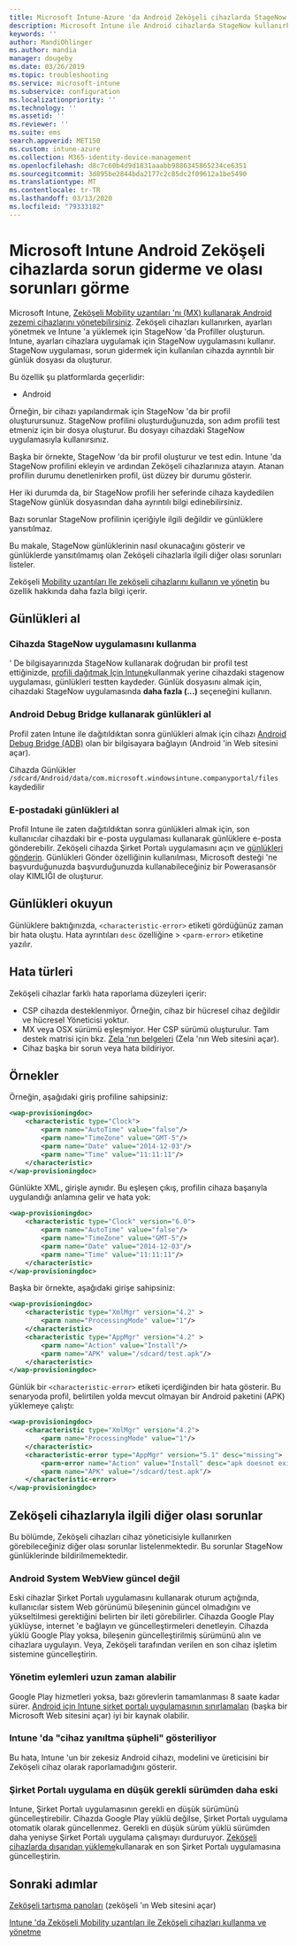 ```yaml
---
title: Microsoft Intune-Azure 'da Android Zeköşeli cihazlarda StageNow günlüklerini kullanma | Microsoft Docs
description: Microsoft Intune ile Android cihazlarda StageNow kullanırken karşılaşılan yaygın sorunlar ve çözümleri bölümüne bakın. Ayrıca günlükleri nasıl alabileceğinizi öğrenin ve başarılı veya hatalara yönelik günlüklerin nasıl okunduğunu gösteren örneklere bakın.
keywords: ''
author: MandiOhlinger
ms.author: mandia
manager: dougeby
ms.date: 03/26/2019
ms.topic: troubleshooting
ms.service: microsoft-intune
ms.subservice: configuration
ms.localizationpriority: ''
ms.technology: ''
ms.assetid: ''
ms.reviewer: ''
ms.suite: ems
search.appverid: MET150
ms.custom: intune-azure
ms.collection: M365-identity-device-management
ms.openlocfilehash: d8c7c60b4d9d1831aaabb9886345865234ce6351
ms.sourcegitcommit: 3d895be2844bda2177c2c85dc2f09612a1be5490
ms.translationtype: MT
ms.contentlocale: tr-TR
ms.lasthandoff: 03/13/2020
ms.locfileid: "79333182"
---
```

# <a name="troubleshoot-and-see-potential-issues-on-android-zebra-devices-in-microsoft-intune"></a>Microsoft Intune Android Zeköşeli cihazlarda sorun giderme ve olası sorunları görme



Microsoft Intune, [Zeköşeli Mobility uzantıları 'nı (MX) kullanarak Android zezemi cihazlarını yönetebilirsiniz](android-zebra-mx-overview.md). Zeköşeli cihazları kullanırken, ayarları yönetmek ve Intune 'a yüklemek için StageNow 'da Profiller oluşturun. Intune, ayarları cihazlara uygulamak için StageNow uygulamasını kullanır. StageNow uygulaması, sorun gidermek için kullanılan cihazda ayrıntılı bir günlük dosyası da oluşturur.

Bu özellik şu platformlarda geçerlidir:

- Android

Örneğin, bir cihazı yapılandırmak için StageNow 'da bir profil oluşturursunuz. StageNow profilini oluşturduğunuzda, son adım profili test etmeniz için bir dosya oluşturur. Bu dosyayı cihazdaki StageNow uygulamasıyla kullanırsınız.

Başka bir örnekte, StageNow 'da bir profil oluşturur ve test edin. Intune 'da StageNow profilini ekleyin ve ardından Zeköşeli cihazlarınıza atayın. Atanan profilin durumu denetlenirken profil, üst düzey bir durumu gösterir.

Her iki durumda da, bir StageNow profili her seferinde cihaza kaydedilen StageNow günlük dosyasından daha ayrıntılı bilgi edinebilirsiniz.

Bazı sorunlar StageNow profilinin içeriğiyle ilgili değildir ve günlüklere yansıtılmaz.

Bu makale, StageNow günlüklerinin nasıl okunacağını gösterir ve günlüklerde yansıtılmamış olan Zeköşeli cihazlarla ilgili diğer olası sorunları listeler.

Zeköşeli [Mobility uzantıları Ile zeköşeli cihazlarını kullanın ve yönetin](android-zebra-mx-overview.md) bu özellik hakkında daha fazla bilgi içerir.

## <a name="get-the-logs"></a>Günlükleri al

### <a name="use-the-stagenow-app-on-the-device"></a>Cihazda StageNow uygulamasını kullanma
' De bilgisayarınızda StageNow kullanarak doğrudan bir profil test ettiğinizde, [profili dağıtmak Için Intune](android-zebra-mx-overview.md#step-4-create-a-device-management-profile-in-stagenow)kullanmak yerine cihazdaki stagenow uygulaması, günlükleri testten kaydeder. Günlük dosyasını almak için, cihazdaki StageNow uygulamasında **daha fazla (...)** seçeneğini kullanın.

### <a name="get-logs-using-android-debug-bridge"></a>Android Debug Bridge kullanarak günlükleri al
Profil zaten Intune ile dağıtıldıktan sonra günlükleri almak için cihazı [Android Debug Bridge (ADB)](https://developer.android.com/studio/command-line/adb) olan bir bilgisayara bağlayın (Android 'in Web sitesini açar).

Cihazda Günlükler `/sdcard/Android/data/com.microsoft.windowsintune.companyportal/files` kaydedilir

### <a name="get-logs-from-email"></a>E-postadaki günlükleri al
Profil Intune ile zaten dağıtıldıktan sonra günlükleri almak için, son kullanıcılar cihazdaki bir e-posta uygulaması kullanarak günlüklere e-posta gönderebilir. Zeköşeli cihazda Şirket Portalı uygulamasını açın ve [günlükleri gönderin](https://docs.microsoft.com/user-help/send-logs-to-your-it-admin-by-email-android). Günlükleri Gönder özelliğinin kullanılması, Microsoft desteği 'ne başvurduğunuzda başvurduğunuzda kullanabileceğiniz bir Powerasansör olay KIMLIĞI de oluşturur.

## <a name="read-the-logs"></a>Günlükleri okuyun

Günlüklere baktığınızda, `<characteristic-error>` etiketi gördüğünüz zaman bir hata oluştu. Hata ayrıntıları `desc` özelliğine > `<parm-error>` etiketine yazılır.

## <a name="error-types"></a>Hata türleri

Zeköşeli cihazlar farklı hata raporlama düzeyleri içerir:

- CSP cihazda desteklenmiyor. Örneğin, cihaz bir hücresel cihaz değildir ve hücresel Yöneticisi yoktur.
- MX veya OSX sürümü eşleşmiyor. Her CSP sürümü oluşturulur. Tam destek matrisi için bkz. [Zela 'nın belgeleri](http://techdocs.zebra.com/mx/) (Zela 'nın Web sitesini açar).
- Cihaz başka bir sorun veya hata bildiriyor.

## <a name="examples"></a>Örnekler

Örneğin, aşağıdaki giriş profiline sahipsiniz:

```xml
<wap-provisioningdoc>
    <characteristic type="Clock">
        <parm name="AutoTime" value="false"/>
        <parm name="TimeZone" value="GMT-5"/>
        <parm name="Date" value="2014-12-03"/>
        <parm name="Time" value="11:11:11"/>
    </characteristic>
</wap-provisioningdoc>
```

Günlükte XML, girişle aynıdır. Bu eşleşen çıkış, profilin cihaza başarıyla uygulandığı anlamına gelir ve hata yok:

```xml
<wap-provisioningdoc>
    <characteristic type="Clock" version="6.0">
        <parm name="AutoTime" value="false"/>
        <parm name="TimeZone" value="GMT-5"/>
        <parm name="Date" value="2014-12-03"/>
        <parm name="Time" value="11:11:11"/>
    </characteristic>
</wap-provisioningdoc>
```

Başka bir örnekte, aşağıdaki girişe sahipsiniz:

```xml
<wap-provisioningdoc>
    <characteristic type="XmlMgr" version="4.2" >
        <parm name="ProcessingMode" value="1"/>
    </characteristic>
    <characteristic type="AppMgr" version="4.2" >
        <parm name="Action" value="Install"/>
        <parm name="APK" value="/sdcard/test.apk"/>
    </characteristic>
</wap-provisioningdoc>
```

Günlük bir `<characteristic-error>` etiketi içerdiğinden bir hata gösterir. Bu senaryoda profil, belirtilen yolda mevcut olmayan bir Android paketini (APK) yüklemeye çalıştı:

```xml
<wap-provisioningdoc>
    <characteristic type="XmlMgr" version="4.2">
        <parm name="ProcessingMode" value="1"/>
    </characteristic>
    <characteristic-error type="AppMgr" version="5.1" desc="missing">
        <parm-error name="Action" value="Install" desc="apk doesnot exist in the path"/>
        <parm name="APK" value="/sdcard/test.apk"/>
    </characteristic-error>
</wap-provisioningdoc>
```

## <a name="other-potential-issues-with-zebra-devices"></a>Zeköşeli cihazlarıyla ilgili diğer olası sorunlar

Bu bölümde, Zeköşeli cihazları cihaz yöneticisiyle kullanırken görebileceğiniz diğer olası sorunlar listelenmektedir. Bu sorunlar StageNow günlüklerinde bildirilmemektedir.

### <a name="android-system-webview-is-out-of-date"></a>Android System WebView güncel değil

Eski cihazlar Şirket Portalı uygulamasını kullanarak oturum açtığında, kullanıcılar sistem Web görünümü bileşeninin güncel olmadığını ve yükseltilmesi gerektiğini belirten bir ileti görebilirler. Cihazda Google Play yüklüyse, internet 'e bağlayın ve güncelleştirmeleri denetleyin. Cihazda yüklü Google Play yoksa, bileşenin güncelleştirilmiş sürümünü alın ve cihazlara uygulayın. Veya, Zeköşeli tarafından verilen en son cihaz işletim sistemine güncelleştirin.

### <a name="management-actions-take-a-long-time"></a>Yönetim eylemleri uzun zaman alabilir

Google Play hizmetleri yoksa, bazı görevlerin tamamlanması 8 saate kadar sürer. [Android için Intune şirket portalı uygulamasının sınırlamaları](https://support.microsoft.com/help/3211588/limitations-of-intune-company-portal-app-for-android-in-china) (başka bir Microsoft Web sitesini açar) iyi bir kaynak olabilir.

### <a name="device-spoofing-suspected-shows-in-intune"></a>Intune 'da "cihaz yanıltma şüpheli" gösteriliyor

Bu hata, Intune 'un bir zekesiz Android cihazı, modelini ve üreticisini bir Zeköşeli cihaz olarak raporlamadığını gösterir.

### <a name="company-portal-app-is-older-than-minimum-required-version"></a>Şirket Portalı uygulama en düşük gerekli sürümden daha eski

Intune, Şirket Portalı uygulamasının gerekli en düşük sürümünü güncelleştirebilir. Cihazda Google Play yüklü değilse, Şirket Portalı uygulama otomatik olarak güncellenmez. Gerekli en düşük sürüm yüklü sürümden daha yeniyse Şirket Portalı uygulama çalışmayı durduruyor. [Zeköşeli cihazlarda dışarıdan yükleme](android-zebra-mx-overview.md#sideload-the-company-portal-app)kullanarak en son Şirket Portalı uygulamasına güncelleştirin.

## <a name="next-steps"></a>Sonraki adımlar

[Zeköşeli tartışma panoları](https://developer.zebra.com/community/home/discussions) (zeköşeli 'ın Web sitesini açar)

[Intune 'da Zeköşeli Mobility uzantıları ile Zeköşeli cihazları kullanma ve yönetme](android-zebra-mx-overview.md)
